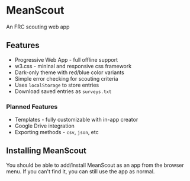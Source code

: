 # MeanScout
An FRC scouting web app

## Features
- Progressive Web App - full offline support
- w3.css - mininal and responsive css framework
- Dark-only theme with red/blue color variants
- Simple error checking for scouting criteria
- Uses `localStorage` to store entries
- Download saved entries as `surveys.txt`

### Planned Features
- Templates - fully customizable with in-app creator
- Google Drive integration
- Exporting methods - `csv`, `json`, etc

## Installing MeanScout
You should be able to add/install MeanScout as an app from the browser menu.
If you can't find it, you can still use the app as normal.